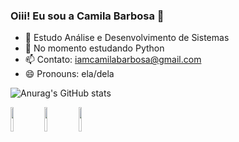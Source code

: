### Oiii! Eu sou a Camila Barbosa 👋

- 🔭 Estudo Análise e Desenvolvimento de Sistemas
- 🌱 No momento estudando Python 
- 📫 Contato: iamcamilabarbosa@gmail.com
- 😄 Pronouns: ela/dela 


![Anurag's GitHub stats](https://github-readme-stats.vercel.app/api?username=camibarbosa&show_icons=true&theme=radical)

<img width="10%" src="https://cdn.jsdelivr.net/gh/devicons/devicon/icons/python/python-original-wordmark.svg" />
<img width="10%" src="https://cdn.jsdelivr.net/gh/devicons/devicon/icons/css3/css3-original-wordmark.svg" />
<img width="10%" src="https://cdn.jsdelivr.net/gh/devicons/devicon/icons/html5/html5-original-wordmark.svg" />
